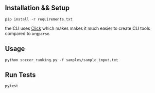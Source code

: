## Installation && Setup
```
pip install -r requirements.txt
```

the CLI uses [Click](https://click.palletsprojects.com/en/8.1.x/) which makes
makes it much easier to create CLI tools compared to `argparse`.

## Usage
```
python soccer_ranking.py -f samples/sample_input.txt
```

## Run Tests
```
pytest
```


